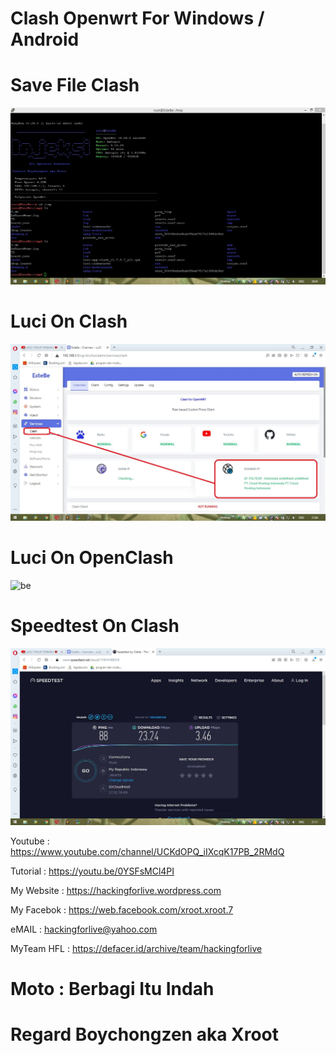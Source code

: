 # Clash Openwrt For Windows / Android

# Save File Clash
![be](https://raw.githubusercontent.com/boychongzen18/Clash-OpenWRT/main/terminal.jpg)

# Luci On Clash
![be](https://raw.githubusercontent.com/boychongzen18/Clash-OpenWRT/main/clash.jpg)
# Luci On OpenClash
![be](https://raw.githubusercontent.com/boychongzen18/Clash-OpenWRT/main/openclash1.jpg)

# Speedtest On Clash
![be](https://raw.githubusercontent.com/boychongzen18/Clash-OpenWRT/main/speedtest.jpg)


Youtube      : https://www.youtube.com/channel/UCKdOPQ_iIXcqK17PB_2RMdQ

Tutorial : https://youtu.be/0YSFsMCl4PI

My Website    : https://hackingforlive.wordpress.com

My Facebok    : https://web.facebook.com/xroot.xroot.7

eMAIL         : hackingforlive@yahoo.com      

MyTeam HFL    : https://defacer.id/archive/team/hackingforlive

# Moto : Berbagi Itu Indah

# Regard Boychongzen aka Xroot

